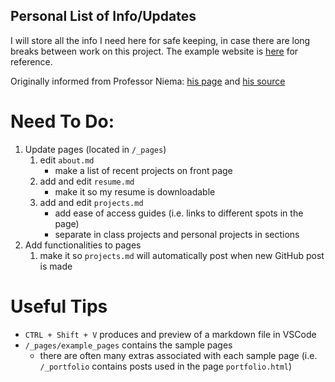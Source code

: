 ## Personal List of Info/Updates
I will store all the info I need here for safe keeping, in case there are long breaks between work on this project.
The example website is [here](https://academicpages.github.io/) for reference.

Originally informed from Professor Niema: [his page](https://niema.net/) and [his source](https://github.com/niemasd/niemasd.github.io)

# Need To Do:
1. Update pages (located in `/_pages`)
    1. edit `about.md`
        - make a list of recent projects on front page
    2. add and edit `resume.md`
        - make it so my resume is downloadable
    3. add and edit `projects.md`
        - add ease of access guides (i.e. links to different spots in the page)
        - separate in class projects and personal projects in sections
2. Add functionalities to pages
    1. make it so `projects.md` will automatically post when new GitHub post is made

# Useful Tips
* `CTRL + Shift + V` produces and preview of a markdown file in VSCode
* `/_pages/example_pages` contains the sample pages
    * there are often many extras associated with each sample page (i.e. `/_portfolio` contains posts used in the page `portfolio.html`)